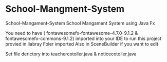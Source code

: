 # School-Mangment-System
 School-Mangament-System School Mangament System using Java Fx  

You need to have ( fontawesomefx-fontawesome-4.7.0-9.1.2 & fontawesomefx-commons-9.1.2) imported into your IDE to run this project provied in liabray Foler imported
Also in SceneBuilder if you want to edit

Set file derictory into teachercotoller.java & noticecotoller.java

